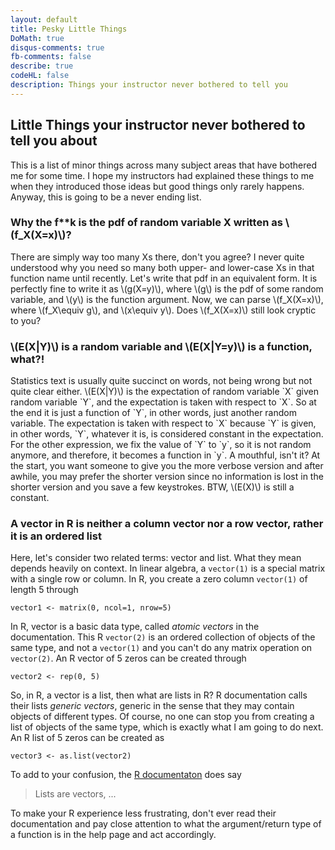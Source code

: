 ```yaml
---
layout: default
title: Pesky Little Things
DoMath: true
disqus-comments: true
fb-comments: false
describe: true
codeHL: false
description: Things your instructor never bothered to tell you
---
```

<div class="page-header">
    <h2>Little Things your instructor never bothered to tell you about</h2>
</div>
<p>This is a list of minor things across many subject areas that have bothered me for some time. I hope my instructors had explained these things to me when they introduced those ideas but good things only rarely happens. Anyway, this is going to be a never ending list.</p>
<h3>Why the f**k is the pdf of random variable X written as \(f_X(X=x)\)?</h3>
<p>
There are simply way too many Xs there, don't you agree? I never quite understood why you need so many both upper- and lower-case Xs in that function name until recently. Let's write that pdf in an equivalent form. It is perfectly fine to write it as \(g(X=y)\), where \(g\) is the pdf of some random variable, and \(y\) is the function argument. Now, we can parse \(f_X(X=x)\), where \(f_X\equiv g\), and \(x\equiv y\). Does \(f_X(X=x)\) still look cryptic to you?
</p>
<h3>\(E(X|Y)\) is a random variable and \(E(X|Y=y)\) is a function, what?!</h3>

<p>Statistics text is usually quite succinct on words, not being wrong but not quite clear either. \(E(X|Y)\) is the expectation of random variable `X` given random variable `Y`, and the expectation is taken with respect to `X`. So at the end it is just a function of `Y`, in other words, just another random variable. The expectation is taken with respect to `X` because `Y` is given, in other words, `Y`, whatever it is, is considered constant in the expectation. For the other expression, we fix the value of `Y` to `y`, so it is not random anymore, and therefore, it becomes a function in `y`. A mouthful, isn't it? At the start, you want someone to give you the more verbose version and after awhile, you may prefer the shorter version since no information is lost in the shorter version and you save a few keystrokes. BTW, \(E(X)\) is still a constant.
</p>

### A vector in R is neither a column vector nor a row vector, rather it is an ordered list

Here, let's consider two related terms: vector and list. What they mean depends heavily on context. In linear algebra, a `vector(1)` is a special matrix with a single row or column. In R, you create a zero column `vector(1)` of length 5 through

```{r}
vector1 <- matrix(0, ncol=1, nrow=5)
```

In R, vector is a basic data type, called _atomic vectors_ in the documentation. This R `vector(2)` is an ordered collection of objects of the same type, and not a `vector(1)` and you can't do any matrix operation on `vector(2)`. An R vector of 5 zeros can be created through

```{r}
vector2 <- rep(0, 5)
```

 So, in R, a vector is a list, then what are lists in R? R documentation calls their lists _generic vectors_, generic in the sense that they may contain objects of different types. Of course, no one can stop you from creating a list of objects of the same type, which is exactly what I am going to do next. An R list of 5 zeros can be created as

 ```{r}
vector3 <- as.list(vector2)
 ```

To add to your confusion, the [R documentaton][1] does say 

> Lists are vectors, ...

To make your R experience less frustrating, don't ever read their documentation and pay close attention to what the argument/return type of a function is in the help page and act accordingly. 



[1]: https://cran.r-project.org/doc/manuals/r-devel/R-lang.html#List-objects